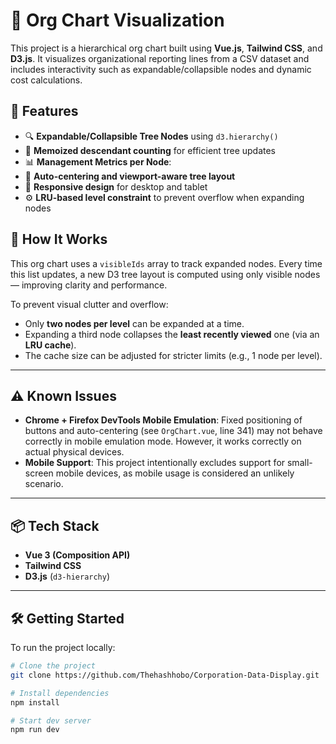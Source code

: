 # 🏢 Org Chart Visualization 

This project is a hierarchical org chart built using **Vue.js**, **Tailwind CSS**, and **D3.js**. It visualizes organizational reporting lines from a CSV dataset and includes interactivity such as expandable/collapsible nodes and dynamic cost calculations.

## 📐 Features

- 🔍 **Expandable/Collapsible Tree Nodes** using `d3.hierarchy()`
- 🧠 **Memoized descendant counting** for efficient tree updates
- 📊 **Management Metrics per Node**:
- 🧭 **Auto-centering and viewport-aware tree layout**
- 🧩 **Responsive design** for desktop and tablet
- ⚙️ **LRU-based level constraint** to prevent overflow when expanding nodes

## 🚀 How It Works

This org chart uses a `visibleIds` array to track expanded nodes. Every time this list updates, a new D3 tree layout is computed using only visible nodes — improving clarity and performance.

To prevent visual clutter and overflow:
- Only **two nodes per level** can be expanded at a time.
- Expanding a third node collapses the **least recently viewed** one (via an **LRU cache**).
- The cache size can be adjusted for stricter limits (e.g., 1 node per level).

---

## ⚠️ Known Issues

- **Chrome + Firefox DevTools Mobile Emulation**: Fixed positioning of buttons and auto-centering (see `OrgChart.vue`, line 341) may not behave correctly in mobile emulation mode. However, it works correctly on actual physical devices.
- **Mobile Support**: This project intentionally excludes support for small-screen mobile devices, as mobile usage is considered an unlikely scenario.

---

## 📦 Tech Stack

- **Vue 3 (Composition API)**
- **Tailwind CSS**
- **D3.js** (`d3-hierarchy`)

---

## 🛠️ Getting Started

To run the project locally:

```bash
# Clone the project
git clone https://github.com/Thehashhobo/Corporation-Data-Display.git

# Install dependencies
npm install

# Start dev server
npm run dev
